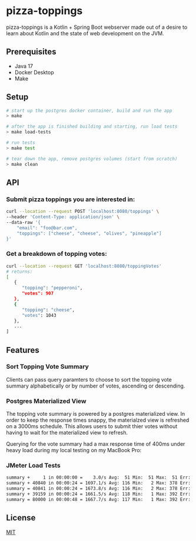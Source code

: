 # pizza-toppings

pizza-toppings is a Kotlin + Spring Boot webserver made out of a desire to learn about Kotlin and the state of web development on the JVM.

## Prerequisites

- Java 17
- Docker Desktop
- Make

## Setup 

```bash
# start up the postgres docker container, build and run the app
> make

# after the app is finished building and starting, run load tests
> make load-tests

# run tests
> make test

# tear down the app, remove postgres volumes (start from scratch)
> make clean
```

## API
### Submit pizza toppings you are interested in:
```bash
curl --location --request POST 'localhost:8080/toppings' \
--header 'Content-Type: application/json' \
--data-raw '{
    "email": "foo@bar.com",
    "toppings": ["cheese", "cheese", "olives", "pineapple"]
}'
```
### Get a breakdown of topping votes:
```bash
curl --location --request GET 'localhost:8080/toppingVotes'
# returns:
[
   {
      "topping": "pepperoni",
      "votes": 907
   },
   {
      "topping": "cheese",
      "votes": 1043
   },
   ...
]
```
## Features
### Sort Topping Vote Summary
Clients can pass query paramters to choose to sort the topping vote summary alphabetically or by number of votes, ascending or descending.

### Postgres Materialized View
The topping vote summary is powered by a postgres materialized view. In order to keep the response times snappy, the materialzed view is refreshed on a 3000ms schedule. This allows users to submit thier votes without having to wait for the materialized view to refresh.

Querying for the vote summary had a max response time of 400ms under heavy load during my local testing on my MacBook Pro:
### JMeter Load Tests
```bash
summary +     1 in 00:00:00 =    3.0/s Avg:  51 Min:  51 Max:  51 Err: 0
summary + 40840 in 00:00:24 = 1697.1/s Avg: 116 Min:   2 Max: 378 Err: 0
summary = 40841 in 00:00:24 = 1673.8/s Avg: 116 Min:   2 Max: 378 Err: 0
summary + 39159 in 00:00:24 = 1661.5/s Avg: 118 Min:   1 Max: 392 Err: 0
summary = 80000 in 00:00:48 = 1667.7/s Avg: 117 Min:   1 Max: 392 Err: 0
```


## License

[MIT](https://choosealicense.com/licenses/mit/)
